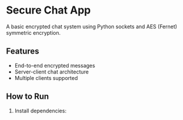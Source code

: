 # Secure Chat App

A basic encrypted chat system using Python sockets and AES (Fernet) symmetric encryption.

## Features
- End-to-end encrypted messages
- Server-client chat architecture
- Multiple clients supported

## How to Run

1. Install dependencies:
